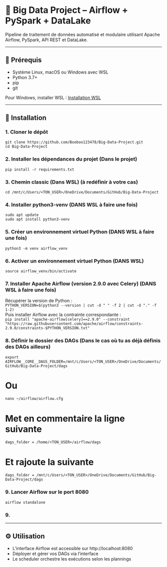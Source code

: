 # 🚀 Big Data Project – Airflow + PySpark + DataLake

Pipeline de traitement de données automatisé et modulaire utilisant Apache Airflow, PySpark, API REST et DataLake.

---

## 📁 Prérequis

- Système Linux, macOS ou Windows avec WSL  
- Python 3.7+  
- pip  
- git  

Pour Windows, installer WSL : [Installation WSL](https://learn.microsoft.com/fr-fr/windows/wsl/install)

---

## 🧱 Installation

### 1. Cloner le dépôt  
`git clone https://github.com/Booboo123478/Big-Data-Project.git`  
`cd Big-Data-Project`

### 2. Installer les dépendances du projet (Dans le projet)
`pip install -r requirements.txt`

### 3. Chemin classic (Dans WSL) (à redéfinir à votre cas)
`cd /mnt/c/Users/<TON_USER>/OneDrive/Documents/GitHub/Big-Data-Project`

### 4. Installer python3-venv (DANS WSL à faire une fois)
`sudo apt update`  
`sudo apt install python3-venv`

### 5. Créer un environnement virtuel Python (DANS WSL à faire une fois)
`python3 -m venv airflow_venv` 

### 6. Activer un environnement virtuel Python (DANS WSL)
`source airflow_venv/bin/activate`

### 7. Installer Apache Airflow (version 2.9.0 avec Celery)  (DANS WSL à faire une fois)
Récupérer la version de Python :  
`PYTHON_VERSION=$(python3 --version | cut -d " " -f 2 | cut -d "." -f 1-2)`  
Puis installer Airflow avec la contrainte correspondante :  
`pip install "apache-airflow[celery]==2.9.0" --constraint "https://raw.githubusercontent.com/apache/airflow/constraints-2.9.0/constraints-$PYTHON_VERSION.txt"`

### 8. Définir le dossier des DAGs (Dans le cas où tu as déjà définis des DAGs ailleurs)
`export AIRFLOW__CORE__DAGS_FOLDER=/mnt/c/Users/<TON_USER>/OneDrive/Documents/GitHub/Big-Data-Project/dags`
# Ou
`nano ~/airflow/airflow.cfg`
# Met en commentaire la ligne suivante
`dags_folder = /home/<TON_USER>/airflow/dags`
# Et rajoute la suivante
`dags_folder = /mnt/c/Users/<TON_USER>/OneDrive/Documents/GitHub/Big-Data-Project/dags`

### 9. Lancer Airflow sur le port 8080
`airflow standalone`

### 9.

---

## ⚙️ Utilisation

- L’interface Airflow est accessible sur http://localhost:8080  
- Déployer et gérer vos DAGs via l’interface  
- Le scheduler orchestre les exécutions selon les plannings
